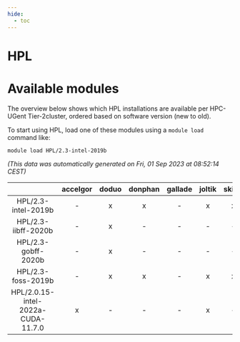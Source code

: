 ```yaml
---
hide:
  - toc
---
```


HPL
===

# Available modules


The overview below shows which HPL installations are available per HPC-UGent Tier-2cluster, ordered based on software version (new to old).

To start using HPL, load one of these modules using a `module load` command like:

```shell
module load HPL/2.3-intel-2019b
```

*(This data was automatically generated on Fri, 01 Sep 2023 at 08:52:14 CEST)*  

| |accelgor|doduo|donphan|gallade|joltik|skitty|swalot|victini|
| :---: | :---: | :---: | :---: | :---: | :---: | :---: | :---: | :---: |
|HPL/2.3-intel-2019b|-|x|x|-|x|x|x|x|
|HPL/2.3-iibff-2020b|-|x|-|-|-|-|-|-|
|HPL/2.3-gobff-2020b|-|x|-|-|-|-|-|-|
|HPL/2.3-foss-2019b|-|x|x|-|x|x|-|x|
|HPL/2.0.15-intel-2022a-CUDA-11.7.0|x|-|-|-|x|-|-|-|
